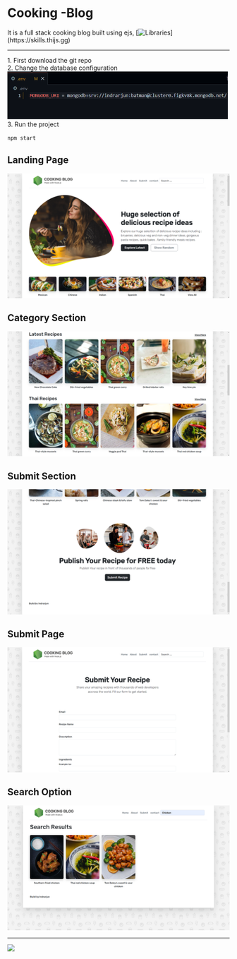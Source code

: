 # Cooking -Blog
It is a full stack cooking blog built using ejs, [![Libraries](https://skills.thijs.gg/icons?i=html,bootstrap,mongodb,express,react,nodejs,)](https://skills.thijs.gg)

<hr>
1. First download the git repo<br>
2. Change the database configuration <br>
<img src="public/SampleImages/database-connection.png" width=500>
3. Run the project

```javascript
npm start
```


## Landing Page
<img src="public/SampleImages/landingPage.png">

## Category Section
<img src="public/SampleImages/diffrent-sections.png">

## Submit Section
<img src="public/SampleImages/Submit-option.png">

## Submit Page
<img src ="public/SampleImages/submit-page.png">

## Search Option
<img src="public/SampleImages/search-results.png">

<hr>
<img src="https://media.giphy.com/media/KB8C86UMgLDThpt4WT/giphy.gif" width=300>
